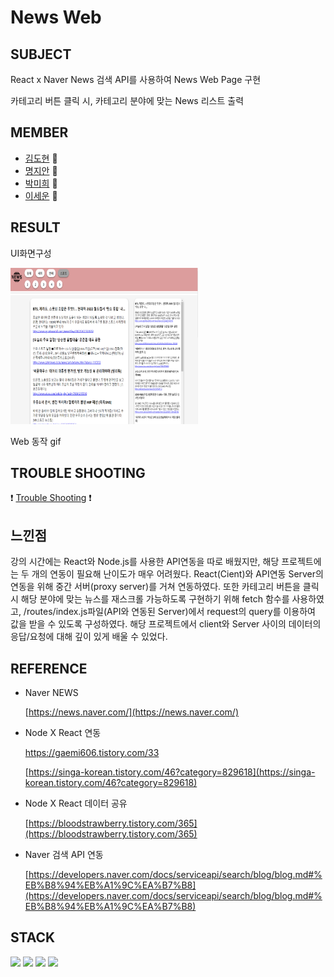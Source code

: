 # News Web


## SUBJECT
React x Naver News 검색 API를 사용하여 News Web Page 구현

카테고리 버튼 클릭 시, 카테고리 분야에 맞는 News 리스트 출력

## MEMBER
* [김도현](https://github.com/thovy) 🌷
* [명지안](https://github.com/주소) 🌼
* [박미희](https://github.com/PMH2906) 🌻
* [이세운](https://github.com/sleet99) :rose:

## RESULT
UI화면구성

<img src="/UI.png" width="300" height="250">

Web 동작 gif


## TROUBLE SHOOTING
:exclamation: [Trouble Shooting](./TroubleShooting.md) :exclamation:

## 느낀점
강의 시간에는 React와 Node.js를 사용한 API연동을 따로 배웠지만, 해당 프로젝트에는 두 개의 연동이 필요해 난이도가 매우 어려웠다. React(Cient)와 API연동 Server의 연동을 위해 중간 서버(proxy server)를 거쳐 연동하였다. 또한 카테고리 버튼을 클릭 시 해당 분야에 맞는 뉴스를 재스크롤 가능하도록 구현하기 위해 fetch 함수를 사용하였고, /routes/index.js파일(API와 연동된 Server)에서 request의 query를 이용하여 값을 받을 수 있도록 구성하였다. 해당 프로젝트에서 client와 Server 사이의 데이터의 응답/요청에 대해 깊이 있게 배울 수 있었다. 

## REFERENCE
* Naver NEWS 

  [https://news.naver.com/](https://news.naver.com/)

* Node X React 연동

  [https://gaemi606.tistory.com/33 ](https://gaemi606.tistory.com/33)

  [https://singa-korean.tistory.com/46?category=829618](https://singa-korean.tistory.com/46?category=829618)

* Node X React 데이터 공유 

  [https://bloodstrawberry.tistory.com/365](https://bloodstrawberry.tistory.com/365)  

* Naver 검색 API 연동

  [https://developers.naver.com/docs/serviceapi/search/blog/blog.md#%EB%B8%94%EB%A1%9C%EA%B7%B8](https://developers.naver.com/docs/serviceapi/search/blog/blog.md#%EB%B8%94%EB%A1%9C%EA%B7%B8)                                                


## STACK
<img src="https://img.shields.io/badge/HTML5-E34F26?style=flat-square&logo=HTML5&logoColor=white"/></a> 
<img src="https://img.shields.io/badge/CSS3-1572B6?style=flat-square&logo=CSS3&logoColor=white"/></a> 
<img src="https://img.shields.io/badge/JavaScript-F7DF1E?style=flat-square&logo=JavaScript&logoColor=white"/></a> 
<img src="https://img.shields.io/badge/react-61DAFB?style=flat-square&logo=react&logoColor=black"/></a>

